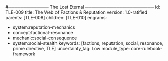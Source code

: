 #───────────── The Lost Eternal ──────────────────────
id:        TLE-009
title:     The Web of Factions & Reputation
version:   1.0-ratified
parents:   [TLE-008]
children:  [TLE-010]
engrams:
 - system:reputation-mechanics
 - concept:factional-resonance
 - mechanic:social-consequence
 - system:social-stealth
keywords:  [factions, reputation, social, resonance, prime directive, TLE]
uncertainty_tag: Low
module_type: core-rulebook-framework
